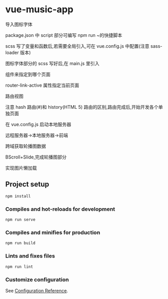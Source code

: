 # vue-music-app

导入图标字体

package.json 中 script 部分可编写 npm run ~的快捷脚本

scss 写了变量和函数后,若需要全局引入,可在 vue.config.js 中配置(注意 sass-loader 版本)

图标字体部分的 scss 写好后,在 main.js 里引入

<router-link/>组件来指定到哪个页面

router-link-active 属性指定当前页面

<router-view /> 路由视图

注意 hash 路由(#)和 history(HTML 5) 路由的区别,路由完成后,开始开发各个单独页面

在 vue.config.js 启动本地服务器

远程服务器->本地服务器->前端

跨域获取轮播图数据

BScroll+Slide,完成轮播图部分

实现图片懒加载

## Project setup

```
npm install
```

### Compiles and hot-reloads for development

```
npm run serve
```

### Compiles and minifies for production

```
npm run build
```

### Lints and fixes files

```
npm run lint
```

### Customize configuration

See [Configuration Reference](https://cli.vuejs.org/config/).

